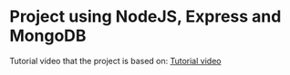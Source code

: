 # Project using NodeJS, Express and MongoDB
Tutorial video that the project is based on:
[Tutorial video](https://www.youtube.com/playlist?list=PLZlA0Gpn_vH8jbFkBjOuFjhxANC63OmXM)